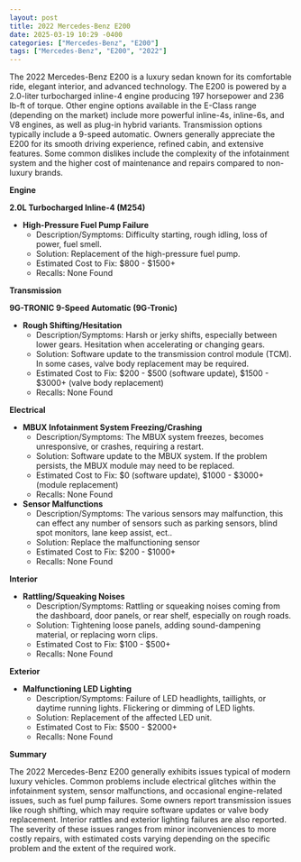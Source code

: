 ```yaml
---
layout: post
title: 2022 Mercedes-Benz E200
date: 2025-03-19 10:29 -0400
categories: ["Mercedes-Benz", "E200"]
tags: ["Mercedes-Benz", "E200", "2022"]
---
```

The 2022 Mercedes-Benz E200 is a luxury sedan known for its comfortable ride, elegant interior, and advanced technology. The E200 is powered by a 2.0-liter turbocharged inline-4 engine producing 197 horsepower and 236 lb-ft of torque. Other engine options available in the E-Class range (depending on the market) include more powerful inline-4s, inline-6s, and V8 engines, as well as plug-in hybrid variants. Transmission options typically include a 9-speed automatic. Owners generally appreciate the E200 for its smooth driving experience, refined cabin, and extensive features. Some common dislikes include the complexity of the infotainment system and the higher cost of maintenance and repairs compared to non-luxury brands.

**Engine**

**2.0L Turbocharged Inline-4 (M254)**

*   **High-Pressure Fuel Pump Failure**
    *   Description/Symptoms: Difficulty starting, rough idling, loss of power, fuel smell.
    *   Solution: Replacement of the high-pressure fuel pump.
    *   Estimated Cost to Fix: $800 - $1500+
    *   Recalls: None Found

**Transmission**

**9G-TRONIC 9-Speed Automatic (9G-Tronic)**

*   **Rough Shifting/Hesitation**
    *   Description/Symptoms: Harsh or jerky shifts, especially between lower gears. Hesitation when accelerating or changing gears.
    *   Solution: Software update to the transmission control module (TCM). In some cases, valve body replacement may be required.
    *   Estimated Cost to Fix: $200 - $500 (software update), $1500 - $3000+ (valve body replacement)
    *   Recalls: None Found

**Electrical**

*   **MBUX Infotainment System Freezing/Crashing**
    *   Description/Symptoms: The MBUX system freezes, becomes unresponsive, or crashes, requiring a restart.
    *   Solution: Software update to the MBUX system. If the problem persists, the MBUX module may need to be replaced.
    *   Estimated Cost to Fix: $0 (software update), $1000 - $3000+ (module replacement)
    *   Recalls: None Found
*   **Sensor Malfunctions**
    *   Description/Symptoms: The various sensors may malfunction, this can effect any number of sensors such as parking sensors, blind spot monitors, lane keep assist, ect..
    *   Solution: Replace the malfunctioning sensor
    *   Estimated Cost to Fix: $200 - $1000+
    *   Recalls: None Found

**Interior**

*   **Rattling/Squeaking Noises**
    *   Description/Symptoms: Rattling or squeaking noises coming from the dashboard, door panels, or rear shelf, especially on rough roads.
    *   Solution: Tightening loose panels, adding sound-dampening material, or replacing worn clips.
    *   Estimated Cost to Fix: $100 - $500+
    *   Recalls: None Found

**Exterior**

*   **Malfunctioning LED Lighting**
    * Description/Symptoms: Failure of LED headlights, taillights, or daytime running lights. Flickering or dimming of LED lights.
    * Solution: Replacement of the affected LED unit.
    * Estimated Cost to Fix: $500 - $2000+
    * Recalls: None Found

**Summary**

The 2022 Mercedes-Benz E200 generally exhibits issues typical of modern luxury vehicles. Common problems include electrical glitches within the infotainment system, sensor malfunctions, and occasional engine-related issues, such as fuel pump failures. Some owners report transmission issues like rough shifting, which may require software updates or valve body replacement. Interior rattles and exterior lighting failures are also reported. The severity of these issues ranges from minor inconveniences to more costly repairs, with estimated costs varying depending on the specific problem and the extent of the required work.


